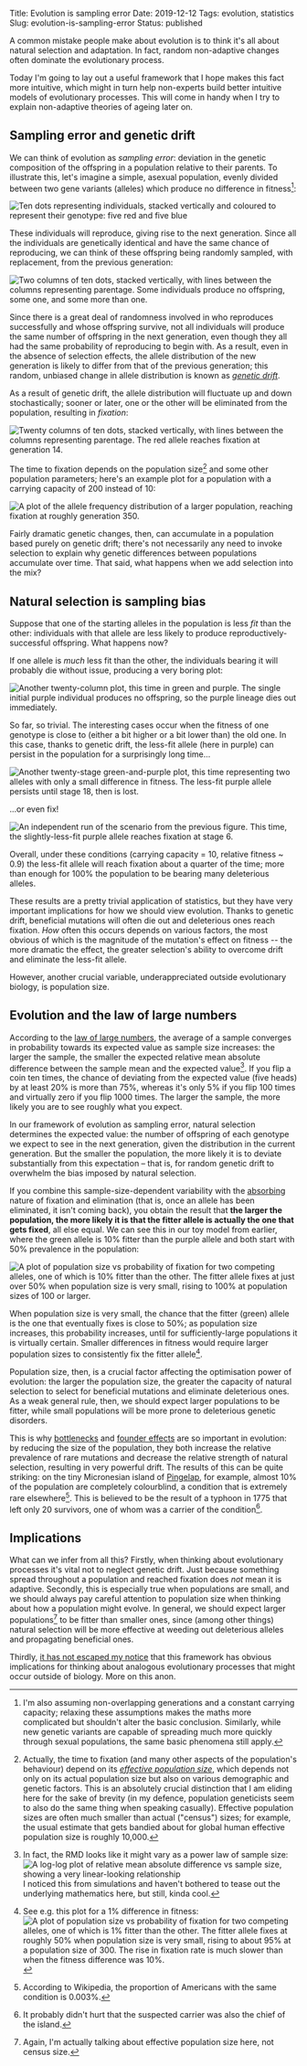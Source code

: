 Title: Evolution is sampling error
Date: 2019-12-12
Tags: evolution, statistics
Slug: evolution-is-sampling-error
Status: published

A common mistake people make about evolution is to think it's all about natural selection and adaptation. In fact, random non-adaptive changes often dominate the evolutionary process.

Today I'm going to lay out a useful framework that I hope makes this fact more intuitive, which might in turn help non-experts build better intuitive models of evolutionary processes. This will come in handy when I try to explain non-adaptive theories of ageing later on.

## Sampling error and genetic drift

We can think of evolution as *sampling error*: deviation in the genetic composition of the offspring in a population relative to their parents. To illustrate this, let's imagine a simple, asexual population, evenly divided between two gene variants (alleles) which produce no difference in fitness[^assumptions]:

[^assumptions]: I'm also assuming non-overlapping generations and a constant carrying capacity; relaxing these assumptions makes the maths more complicated but shouldn't alter the basic conclusion. Similarly, while new genetic variants are capable of spreading much more quickly through sexual populations, the same basic phenomena still apply.

![Ten dots representing individuals, stacked vertically and coloured to represent their genotype: five red and five blue]({static}/images/coalescent-0.png)

These individuals will reproduce, giving rise to the next generation. Since all the individuals are genetically identical and have the same chance of reproducing, we can think of these offspring being randomly sampled, with replacement, from the previous generation:

![Two columns of ten dots, stacked vertically, with lines between the columns representing parentage. Some individuals produce no offspring, some one, and some more than one.]({static}/images/coalescent-1-keep.png)

Since there is a great deal of randomness involved in who reproduces successfully and whose offspring survive, not all individuals will produce the same number of offspring in the next generation, even though they all had the same probability of reproducing to begin with. As a result, even in the absence of selection effects, the allele distribution of the new generation is likely to differ from that of the previous generation; this random, unbiased change in allele distribution is known as *[genetic drift][]*.

[genetic drift]: https://en.wikipedia.org/wiki/Genetic_drift

As a result of genetic drift, the allele distribution will fluctuate up and down stochastically; sooner or later, one or the other will be eliminated from the population, resulting in *fixation*:

![Twenty columns of ten dots, stacked vertically, with lines between the columns representing parentage. The red allele reaches fixation at generation 14.]({static}/images/coalescent-mid-keep.png)

The time to fixation depends on the population size[^effpop] and some other population parameters; here's an example plot for a population with a carrying capacity of 200 instead of 10:

[^effpop]: Actually, the time to fixation (and many other aspects of the population's behaviour) depend on its *[effective population size][]*, which depends not only on its actual population size but also on various demographic and genetic factors. This is an absolutely crucial distinction that I am eliding here for the sake of brevity (in my defence, population geneticists seem to also do the same thing when speaking casually). Effective population sizes are often much smaller than actual ("census") sizes; for example, the usual estimate that gets bandied about for global human effective population size is roughly 10,000.

[effective population size]: https://en.wikipedia.org/wiki/Effective_population_size

![A plot of the allele frequency distribution of a larger population, reaching fixation at roughly generation 350.]({static}/images/coalescent-200-neutral-keep.png)

Fairly dramatic genetic changes, then, can accumulate in a population based purely on genetic drift; there's not necessarily any need to invoke selection to explain why genetic differences between populations accumulate over time. That said, what happens when we add selection into the mix?

## Natural selection is sampling bias

Suppose that one of the starting alleles in the population is less *fit* than the other: individuals with that allele are less likely to produce reproductively-successful offspring. What happens now?

If one allele is *much* less fit than the other, the individuals bearing it will probably die without issue, producing a very boring plot:

![Another twenty-column plot, this time in green and purple. The single initial purple individual produces no offspring, so the purple lineage dies out immediately.]({static}/images/coalescent-vdel.png)

So far, so trivial. The interesting cases occur when the fitness of one genotype is close to (either a bit higher or a bit lower than) the old one. In this case, thanks to genetic drift, the less-fit allele (here in purple) can persist in the population for a surprisingly long time...

![Another twenty-stage green-and-purple plot, this time representing two alleles with only a small difference in fitness. The less-fit purple allele persists until stage 18, then is lost.]({static}/images/coalescent-sdel-persist.png)

...or even fix!

![An independent run of the scenario from the previous figure. This time, the slightly-less-fit purple allele reaches fixation at stage 6.]({static}/images/coalescent-sdel-fixed.png)

Overall, under these conditions (carrying capacity = 10, relative fitness ~ 0.9) the less-fit allele will reach fixation about a quarter of the time; more than enough for 100% the population to be bearing many deleterious alleles.

These results are a pretty trivial application of statistics, but they have very important implications for how we should view evolution. Thanks to genetic drift, beneficial mutations will often die out and deleterious ones reach fixation. *How* often this occurs depends on various factors, the most obvious of which is the magnitude of the mutation's effect on fitness -- the more dramatic the effect, the greater selection's ability to overcome drift and eliminate the less-fit allele.

However, another crucial variable, underappreciated outside evolutionary biology, is population size.

## Evolution and the law of large numbers

According to the [law of large numbers][large], the average of a sample converges in probability towards its expected value as sample size increases: the larger the sample, the smaller the expected relative mean absolute difference between the sample mean and the expected value[^rad]. If you flip a coin ten times, the chance of deviating from the expected value (five heads) by at least 20% is more than 75%, whereas it's only 5% if you flip 100 times and virtually zero if you flip 1000 times. The larger the sample, the more likely you are to see roughly what you expect.

[large]: https://en.wikipedia.org/wiki/Law_of_large_numbers
[absorbing]: https://en.wikipedia.org/wiki/Markov_chain#Absorbing_states

[^rad]: In fact, the RMD looks like it might vary as a power law of sample size:
![A log-log plot of relative mean absolute difference vs sample size, showing a very linear-looking relationship]({static}/images/rmd-log-log.png)
I noticed this from simulations and haven't bothered to tease out the underlying mathematics here, but still, kinda cool.

In our framework of evolution as sampling error, natural selection determines the expected value: the number of offspring of each genotype we expect to see in the next generation, given the distribution in the current generation. But the smaller the population, the more likely it is to deviate substantially from this expectation – that is, for random genetic drift to overwhelm the bias imposed by natural selection. 

If you combine this sample-size-dependent variability with the [absorbing][] nature of fixation and elimination (that is, once an allele has been eliminated, it isn't coming back), you obtain the result that **the larger the population, the more likely it is that the fitter allele is actually the one that gets fixed**, all else equal. We can see this in our toy model from earlier, where the green allele is 10% fitter than the purple allele and both start with 50% prevalence in the population:

![A plot of population size vs probability of fixation for two competing alleles, one of which is 10% fitter than the other. The fitter allele fixes at just over 50% when population size is very small, rising to 100% at population sizes of 100 or larger.]({static}/images/coalescent-fix-even.png)

When population size is very small, the chance that the fitter (green) allele is the one that eventually fixes is close to 50%; as population size increases, this probability increases, until for sufficiently-large populations it is virtually certain. Smaller differences in fitness would require larger population sizes to consistently fix the fitter allele[^1percent].

[^1percent]: See e.g. this plot for a 1% difference in fitness:
![A plot of population size vs probability of fixation for two competing alleles, one of which is 1% fitter than the other. The fitter allele fixes at roughly 50% when population size is very small, rising to about 95% at a population size of 300. The rise in fixation rate is much slower than when the fitness difference was 10%.]({static}/images/coalescent-fix-even-1percent.png)

Population size, then, is a crucial factor affecting the optimisation power of evolution: the larger the population size, the greater the capacity of natural selection to select for beneficial mutations and eliminate deleterious ones. As a weak general rule, then, we should expect larger populations to be fitter, while small populations will be more prone to deleterious genetic disorders.

This is why [bottlenecks][bottleneck] and [founder effects][founder] are so important in evolution: by reducing the size of the population, they both increase the relative prevalence of rare mutations and decrease the relative strength of natural selection, resulting in very powerful drift. The results of this can be quite striking: on the tiny Micronesian island of [Pingelap][pingelap], for example, almost 10% of the population are completely colourblind, a condition that is extremely rare elsewhere[^rare]. This is believed to be the result of a typhoon in 1775 that left only 20 survivors, one of whom was a carrier of the condition[^carrier].

[^rare]: According to Wikipedia, the proportion of Americans with the same condition is 0.003%.
[^carrier]: It probably didn't hurt that the suspected carrier was also the chief of the island.

[pingelap]: https://en.wikipedia.org/wiki/Pingelap#Total_color_blindness
[bottleneck]: https://en.wikipedia.org/wiki/Population_bottleneck
[founder]: https://en.wikipedia.org/wiki/Founder_effect


## Implications

What can we infer from all this? Firstly, when thinking about evolutionary processes it's vital not to neglect genetic drift. Just because something spread throughout a population and reached fixation does *not* mean it is adaptive. Secondly, this is especially true when populations are small, and we should always pay careful attention to population size when thinking about how a population might evolve. In general, we should expect larger populations[^effpop2] to be fitter than smaller ones, since (among other things) natural selection will be more effective at weeding out deleterious alleles and propagating beneficial ones.

Thirdly, [it has not escaped my notice][notice] that this framework has obvious implications for thinking about analogous evolutionary processes that might occur outside of biology. More on this anon.

[^effpop2]: Again, I'm actually talking about effective population size here, not census size.

[notice]: http://www.lablit.com/article/11
